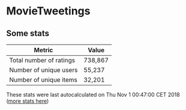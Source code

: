 # MovieTweetings
## Some stats

Metric | Value
--- | ---
Total number of ratings                 | 738,867
Number of unique users                  | 55,237
Number of unique items                  | 32,201
These stats were last autocalculated on Thu Nov 1 00:47:00 CET 2018  ([more stats here](./stats.md))


